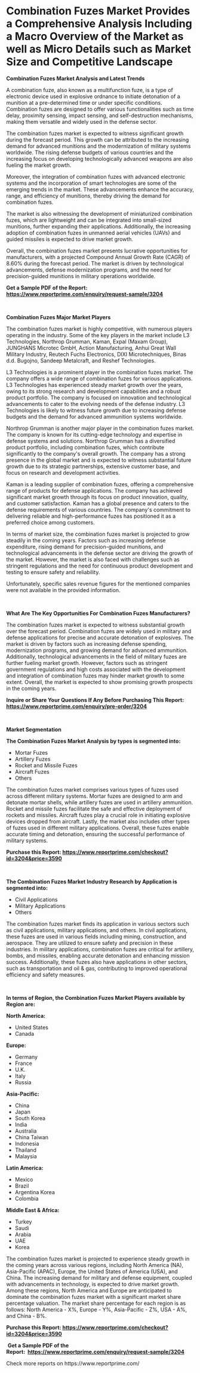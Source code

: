 <p><h1>Combination Fuzes Market Provides a Comprehensive Analysis Including a Macro Overview of the Market as well as Micro Details such as Market Size and Competitive Landscape</h1></p><p><strong>Combination Fuzes Market Analysis and Latest Trends</strong></p>
<p><p>A combination fuze, also known as a multifunction fuze, is a type of electronic device used in explosive ordnance to initiate detonation of a munition at a pre-determined time or under specific conditions. Combination fuzes are designed to offer various functionalities such as time delay, proximity sensing, impact sensing, and self-destruction mechanisms, making them versatile and widely used in the defense sector.</p><p>The combination fuzes market is expected to witness significant growth during the forecast period. This growth can be attributed to the increasing demand for advanced munitions and the modernization of military systems worldwide. The rising defense budgets of various countries and the increasing focus on developing technologically advanced weapons are also fueling the market growth.</p><p>Moreover, the integration of combination fuzes with advanced electronic systems and the incorporation of smart technologies are some of the emerging trends in the market. These advancements enhance the accuracy, range, and efficiency of munitions, thereby driving the demand for combination fuzes.</p><p>The market is also witnessing the development of miniaturized combination fuzes, which are lightweight and can be integrated into small-sized munitions, further expanding their applications. Additionally, the increasing adoption of combination fuzes in unmanned aerial vehicles (UAVs) and guided missiles is expected to drive market growth.</p><p>Overall, the combination fuzes market presents lucrative opportunities for manufacturers, with a projected Compound Annual Growth Rate (CAGR) of 8.60% during the forecast period. The market is driven by technological advancements, defense modernization programs, and the need for precision-guided munitions in military operations worldwide.</p></p>
<p><strong>Get a Sample PDF of the Report:&nbsp; <a href="https://www.reportprime.com/enquiry/request-sample/3204">https://www.reportprime.com/enquiry/request-sample/3204</a></strong></p>
<p>&nbsp;</p>
<p><strong>Combination Fuzes Major Market Players</strong></p>
<p><p>The combination fuzes market is highly competitive, with numerous players operating in the industry. Some of the key players in the market include L3 Technologies, Northrop Grumman, Kaman, Expal (Maxam Group), JUNGHANS Microtec GmbH, Action Manufacturing, Anhui Great Wall Military Industry, Reutech Fuchs Electronics, DIXI Microtechniques, Binas d.d. Bugojno, Sandeep Metalcraft, and Reshef Technologies.</p><p>L3 Technologies is a prominent player in the combination fuzes market. The company offers a wide range of combination fuzes for various applications. L3 Technologies has experienced steady market growth over the years, owing to its strong research and development capabilities and a robust product portfolio. The company is focused on innovation and technological advancements to cater to the evolving needs of the defense industry. L3 Technologies is likely to witness future growth due to increasing defense budgets and the demand for advanced ammunition systems worldwide.</p><p>Northrop Grumman is another major player in the combination fuzes market. The company is known for its cutting-edge technology and expertise in defense systems and solutions. Northrop Grumman has a diversified product portfolio, including combination fuzes, which contribute significantly to the company's overall growth. The company has a strong presence in the global market and is expected to witness substantial future growth due to its strategic partnerships, extensive customer base, and focus on research and development activities.</p><p>Kaman is a leading supplier of combination fuzes, offering a comprehensive range of products for defense applications. The company has achieved significant market growth through its focus on product innovation, quality, and customer satisfaction. Kaman has a global presence and caters to the defense requirements of various countries. The company's commitment to delivering reliable and high-performance fuzes has positioned it as a preferred choice among customers.</p><p>In terms of market size, the combination fuzes market is projected to grow steadily in the coming years. Factors such as increasing defense expenditure, rising demand for precision-guided munitions, and technological advancements in the defense sector are driving the growth of the market. However, the market is also faced with challenges such as stringent regulations and the need for continuous product development and testing to ensure safety and reliability.</p><p>Unfortunately, specific sales revenue figures for the mentioned companies were not available in the provided information.</p></p>
<p>&nbsp;</p>
<p><strong>What Are The Key Opportunities For Combination Fuzes Manufacturers?</strong></p>
<p><p>The combination fuzes market is expected to witness substantial growth over the forecast period. Combination fuzes are widely used in military and defense applications for precise and accurate detonation of explosives. The market is driven by factors such as increasing defense spending, modernization programs, and growing demand for advanced ammunition. Additionally, technological advancements in the field of military fuzes are further fueling market growth. However, factors such as stringent government regulations and high costs associated with the development and integration of combination fuzes may hinder market growth to some extent. Overall, the market is expected to show promising growth prospects in the coming years.</p></p>
<p><strong>Inquire or Share Your Questions If Any Before Purchasing This Report: <a href="https://www.reportprime.com/enquiry/pre-order/3204">https://www.reportprime.com/enquiry/pre-order/3204</a></strong></p>
<p>&nbsp;</p>
<p><strong>Market Segmentation</strong></p>
<p><strong>The Combination Fuzes Market Analysis by types is segmented into:</strong></p>
<p><ul><li>Mortar Fuzes</li><li>Artillery Fuzes</li><li>Rocket and Missile Fuzes</li><li>Aircraft Fuzes</li><li>Others</li></ul></p>
<p><p>The combination fuzes market comprises various types of fuzes used across different military systems. Mortar fuzes are designed to arm and detonate mortar shells, while artillery fuzes are used in artillery ammunition. Rocket and missile fuzes facilitate the safe and effective deployment of rockets and missiles. Aircraft fuzes play a crucial role in initiating explosive devices dropped from aircraft. Lastly, the market also includes other types of fuzes used in different military applications. Overall, these fuzes enable accurate timing and detonation, ensuring the successful performance of military systems.</p></p>
<p><strong>Purchase this Report:&nbsp;<a href="https://www.reportprime.com/checkout?id=3204&price=3590">https://www.reportprime.com/checkout?id=3204&price=3590</a></strong></p>
<p>&nbsp;</p>
<p><strong>The Combination Fuzes Market Industry Research by Application is segmented into:</strong></p>
<p><ul><li>Civil Applications</li><li>Military Applications</li><li>Others</li></ul></p>
<p><p>The combination fuzes market finds its application in various sectors such as civil applications, military applications, and others. In civil applications, these fuzes are used in various fields including mining, construction, and aerospace. They are utilized to ensure safety and precision in these industries. In military applications, combination fuzes are critical for artillery, bombs, and missiles, enabling accurate detonation and enhancing mission success. Additionally, these fuzes also have applications in other sectors, such as transportation and oil & gas, contributing to improved operational efficiency and safety measures.</p></p>
<p>&nbsp;</p>
<p><strong>In terms of Region, the Combination Fuzes Market Players available by Region are:</strong></p>
<p>
    <p> <strong> North America: </strong>
        <ul>
            <li>United States</li>
            <li>Canada</li>
        </ul>
        </p> 
    <p> <strong> Europe: </strong>
        <ul>
            <li>Germany</li>
            <li>France</li>
            <li>U.K.</li>
            <li>Italy</li>
            <li>Russia</li>
        </ul>
        </p> 
    <p> <strong> Asia-Pacific: </strong>
        <ul>
            <li>China</li>
            <li>Japan</li>
            <li>South Korea</li>
            <li>India</li>
            <li>Australia</li>
            <li>China Taiwan</li>
            <li>Indonesia</li>
            <li>Thailand</li>
            <li>Malaysia</li>
        </ul>
        </p> 
    <p> <strong> Latin America: </strong>
        <ul>
            <li>Mexico</li>
            <li>Brazil</li>
            <li>Argentina Korea</li>
            <li>Colombia</li>
        </ul>
        </p> 
    <p> <strong> Middle East & Africa: </strong>
        <ul>
            <li>Turkey</li>
            <li>Saudi</li>
            <li>Arabia</li>
            <li>UAE</li>
            <li>Korea</li>
        </ul>
    </p>
    </p>
<p><p>The combination fuzes market is projected to experience steady growth in the coming years across various regions, including North America (NA), Asia-Pacific (APAC), Europe, the United States of America (USA), and China. The increasing demand for military and defense equipment, coupled with advancements in technology, is expected to drive market growth. Among these regions, North America and Europe are anticipated to dominate the combination fuzes market with a significant market share percentage valuation. The market share percentage for each region is as follows: North America - X%, Europe - Y%, Asia-Pacific - Z%, USA - A%, and China - B%.</p></p>
<p><strong>Purchase this Report: <a href="https://www.reportprime.com/checkout?id=3204&price=3590">https://www.reportprime.com/checkout?id=3204&price=3590</a></strong></p>
<p>&nbsp;<strong>Get a Sample PDF of the Report:&nbsp;&nbsp;<a href="https://www.reportprime.com/enquiry/request-sample/3204">https://www.reportprime.com/enquiry/request-sample/3204</a></strong></p>
<p><strong></strong></p>
<p>Check more reports on https://www.reportprime.com/</p>